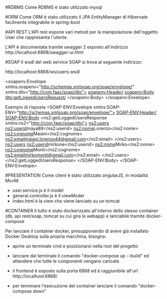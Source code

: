 #RDBMS
Come RDBMS è stato utilizzato mysql

#ORM
Come ORM è stato utilizzato il JPA EntityManager di Hibernate facilmente integrabile in spring-boot

#API REST
L'API rest espone vari metodi per la manipolazione dell'oggetto User che rappresenta l'utente.

L'API è documentata tramite swagger 2 esposto all'indirizzo
http://localhost:6868/swagger-ui.html

#SOAP
Il wsdl del web service SOAP si trova al seguente indirizzo:

http://localhost:6868/ws/users.wsdl

<soapenv:Envelope 
	xmlns:soapenv="http://schemas.xmlsoap.org/soap/envelope/"
	xmlns:dto="http://com.faac/soap/dto">
   <soapenv:Header/>
   <soapenv:Body>
      <dto:getLoggedUsersRequest/>
   </soapenv:Body>
</soapenv:Envelope>


Esempio di risposta
<SOAP-ENV:Envelope xmlns:SOAP-ENV="http://schemas.xmlsoap.org/soap/envelope/">
   <SOAP-ENV:Header/>
   <SOAP-ENV:Body>
      <ns2:getLoggedUsersResponse xmlns:ns2="http://com.faac/soap/dto">
         <ns2:users>
            <ns2:userid>maya88</ns2:userid>
            <ns2:nome>Lorenzo</ns2:nome>
            <ns2:cognome>Maiani</ns2:cognome>
            <ns2:email>maiani.lorenzo44@gmail.com</ns2:email>
         </ns2:users>
         <ns2:users>
            <ns2:userid>mirkone</ns2:userid>
			<ns2:nome>Mirko</ns2:nome>
            <ns2:cognome>Monti</ns2:cognome>
            <ns2:email>mirkomonti@gmail.com</ns2:email>
         </ns2:users>
      </ns2:getLoggedUsersResponse>
   </SOAP-ENV:Body>
</SOAP-ENV:Envelope>


#PRESENTATION
Come client è stato utilizzato angularJS, in modalità MvvM:
- user.service.js è il model
- general.controller.js è il viewModel
- index.html è la view
che viene lanciato su un tomcat

#CONTAINER
Il tutto è stato dockerizzato all'interno dello stesso container (db, api rest/soap, tomcat su cui gira la webapp)
e lanciabile tramite docker-compose

Per lanciare il container docker, presupponendo di avere già installato Docker Desktop sulla propria macchina, 
bisogna:

- aprire un terminale cmd e posizionarsi nella root del progetto
- lanciare dal terminale il comando "docker-compose up --build" ed attendere che tutte le componenti 
vengano caricate

- il frontend è esposto sulla porta 6868 ed è raggiunibile all'url http://localhost:6868/

- per terminare l'esecuzione del container lanciare il comando "docker-compose down"